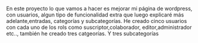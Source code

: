 En este proyecto lo que vamos a hacer es mejorar mi página de wordpress, con usuarios, algun tipo de funcionalidad extra que luego explicaré más adelante,entradas, categorías y subcategorías. He creado cinco usuarios con cada uno de los rols como suscriptor,colaborador, editor,administrador etc.., también he creado tres catgeorías. Y tres subcategorías  
